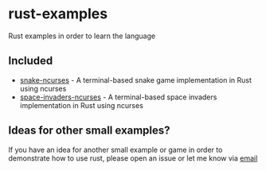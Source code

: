 rust-examples
=============

Rust examples in order to learn the language

## Included

* [snake-ncurses](https://github.com/schickling/rust-snake-ncurses/tree/master/snake-ncurses) - A terminal-based snake game implementation in Rust using ncurses
* [space-invaders-ncurses](https://github.com/schickling/rust-snake-ncurses/tree/master/space-invaders-ncurses) - A terminal-based space invaders implementation in Rust using ncurses


## Ideas for other small examples?

If you have an idea for another small example or game in order to demonstrate how to use rust, please open an issue or let me know via [email](mailto:schickling.j@gmail.com)
